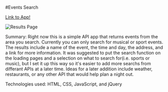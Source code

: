 #Events Search 

[Link to App!](https://matthewwillard.github.io/eventSearch/)

![Results Page](images.screenshot.png)

Summary:  Right now this is a simple API app that returns events from the area you search.  Currently you can only search for musical or sport events.  The results include a name of the event, the time and day, the address, and a link for more information.  It was suggested to put the search function on the loading pages and a selection on what to search for(i.e. sports or music), but I set it up this way so it's easier to add more searchs from differant APIs at a later time.  Ideas for a later addition include weather, restaurants, or any other API that would help plan a night out.  

Technologies used: HTML, CSS, JavaScript, and jQuery
